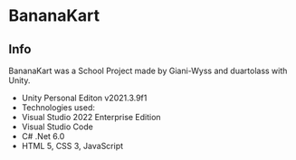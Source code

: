 # BananaKart

## Info

BananaKart was a School Project made by Giani-Wyss and duartolass with Unity.

- Unity Personal Editon v2021.3.9f1
- Technologies used:  
- Visual Studio 2022 Enterprise Edition
- Visual Studio Code
- C# .Net 6.0
- HTML 5, CSS 3, JavaScript